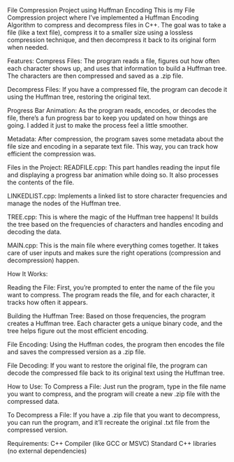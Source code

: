 File Compression Project using Huffman Encoding
This is my File Compression project where I’ve implemented a Huffman Encoding Algorithm to compress and decompress files in C++. The goal was to take a file (like a text file), compress it to a smaller size using a lossless compression technique, and then decompress it back to its original form when needed.

Features:
Compress Files: The program reads a file, figures out how often each character shows up, and uses that information to build a Huffman tree. The characters are then compressed and saved as a .zip file.

Decompress Files: If you have a compressed file, the program can decode it using the Huffman tree, restoring the original text.

Progress Bar Animation: As the program reads, encodes, or decodes the file, there’s a fun progress bar to keep you updated on how things are going. I added it just to make the process feel a little smoother.

Metadata: After compression, the program saves some metadata about the file size and encoding in a separate text file. This way, you can track how efficient the compression was.

Files in the Project:
READFILE.cpp: This part handles reading the input file and displaying a progress bar animation while doing so. It also processes the contents of the file.

LINKEDLIST.cpp: Implements a linked list to store character frequencies and manage the nodes of the Huffman tree.

TREE.cpp: This is where the magic of the Huffman tree happens! It builds the tree based on the frequencies of characters and handles encoding and decoding the data.

MAIN.cpp: This is the main file where everything comes together. It takes care of user inputs and makes sure the right operations (compression and decompression) happen.

How It Works:

Reading the File:
First, you’re prompted to enter the name of the file you want to compress.
The program reads the file, and for each character, it tracks how often it appears.

Building the Huffman Tree:
Based on those frequencies, the program creates a Huffman tree. Each character gets a unique binary code, and the tree helps figure out the most efficient encoding.

File Encoding:
Using the Huffman codes, the program then encodes the file and saves the compressed version as a .zip file.

File Decoding:
If you want to restore the original file, the program can decode the compressed file back to its original text using the Huffman tree.

How to Use:
To Compress a File:
Just run the program, type in the file name you want to compress, and the program will create a new .zip file with the compressed data.

To Decompress a File:
If you have a .zip file that you want to decompress, you can run the program, and it’ll recreate the original .txt file from the compressed version.

Requirements:
C++ Compiler (like GCC or MSVC)
Standard C++ libraries (no external dependencies)



